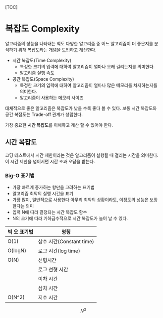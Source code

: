 [TOC]



# 복잡도 Complexity

알고리즘의 성능을 나타내는 척도
다양한 알고리즘 중 어느 알고리즘이 더 좋은지를 분석하기 위해 복잡도라는 개념을 도입하고 계산한다.

- 시간 복잡도(Time Complexity)
  - 특정한 크기의 입력에 대하여 알고리즘이 얼마나 오래 걸리는지를 의미한다.
  - 알고리즘 실행 속도
- 공간 복잡도(Space Complexity)
  - 특정한 크기의 입력에 대하여 알고리즘이 얼마나 많은 메모리를 차지하는지를 의미한다.
  - 알고리즘이 사용하는 메모리 사이즈

대체적으로 좋은 알고리즘은 복잡도가 낮을 수록 좋다 볼 수 있다.
보통 시간 복잡도와 공간 복잡도는 Trade-off 관계가 성립한다. 

가장 중요한 **시간 복잡도**를 이해하고 계산 할 수 있어야 한다.



## 시간 복잡도

코딩 테스트에서 시간 제한이라는 것은 알고리즘이 실행될 때 걸리는 시간을 의미한다.
이 시간 제한을 넘어서면 시간 초과 오답을 받는다.



### Big-O 표기법

- 가장 빠르게 증가하는 항만을 고려하는 표기법
- 알고리즘 최악의 실행 시간을 표기
- 가장 많이, 일반적으로 사용한다
  아무리 최악의 상황이라도, 이정도의 성능은 보장한다는 의미
- 입력 N에 따라 결정되는 시간 복잡도 함수
- N의 크기에 따라 기하급수적으로 시간 복잡도가 늘어 날 수 있다.

| 빅 오 표기법 | 명칭 |
| ------------ | ---- |
| O(1)         | 상수 시간(Constant time) |
| O(logN) | 로그 시간(log time) |
| O(N) | 선형시간 |
|  | 로그 선형 시간 |
|  | 이차 시간 |
|  | 삼차 시간 |
| O(N^2)       | 지수 시간 |


$$
N^3
$$








